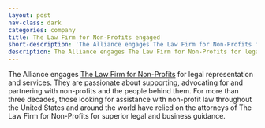 ```yaml
---
layout: post
nav-class: dark
categories: company
title: The Law Firm for Non-Profits engaged
short-description: 'The Alliance engages The Law Firm for Non-Profits for legal representation and services. They are passionate about supporting, advocating for and partnering with non-profits and the people behind them. For more than three decades, those looking for assistance with non-profit law throughout the United States and around the world have relied on the attorneys of The Law Firm for Non-Profits for superior legal and business guidance.'
description: The Alliance engages The Law Firm for Non-Profits for legal representation and services. They are passionate about supporting, advocating for and partnering with non-profits and the people behind them. For more than three decades, those looking for assistance with non-profit law throughout the United States and around the world have relied on the attorneys of The Law Firm for Non-Profits for superior legal and business guidance.
---
```

The Alliance engages
<a href="https://www.lfnp.com/">The Law Firm for Non-Profits</a>
for legal representation and services. They are passionate about
supporting, advocating for and partnering with non-profits and the
people behind them. For more than three decades, those looking for
assistance with non-profit law throughout the United States and
around the world have relied on the attorneys of The Law Firm
for Non-Profits for superior legal and business guidance.
